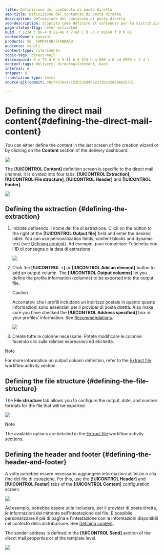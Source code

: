 ```yaml
---
title: Definizione del contenuto di posta diretta
seo-title: Definizione del contenuto di posta diretta
description: Definizione del contenuto di posta diretta
seo-description: Scoprite come definire il contenuto per la distribuzione diretta del messaggio.
page-status-flag: never-activated
uuid: c 1234 c 06-4 d 22-46 d 7-ad 1 b -3 c 88660 f 9 b 06
contentOwner: sauviat
products: SG_ CAMPAIGN/STANDARD
audience: canali
content-type: riferimento
topic-tags: direct-mail
discoiquuid: 9 e 73 d 6 b 5-41 b 4-474 b-a 880-a 0 cd 5999 c 2 d 1
context-tags: delivery, directmailcontent, back
internal: n
snippet: y
translation-type: tm+mt
source-git-commit: b0cf437ec97153b53bd4502171b24286abb25731

---
```



# Defining the direct mail content{#defining-the-direct-mail-content}

You can either define the content in the last screen of the creation wizard or by clicking on the **Content** section of the delivery dashboard.

![](assets/direct_mail_6.png)

The **[!UICONTROL Content]** definition screen is specific to the direct mail channel. It is divided into four tabs: **[!UICONTROL Extraction]**, **[!UICONTROL File structure]**, **[!UICONTROL Header]** and **[!UICONTROL Footer]**.

![](assets/direct_mail_11.png)

## Defining the extraction {#defining-the-extraction}

1. Iniziate definendo il nome del file di estrazione. Click on the button to the right of the **[!UICONTROL Output file]** field and enter the desired label. You can use personalization fields, content blocks and dynamic text (see [Defining content](../../designing/using/example--email-personalization.md)). Ad esempio, puoi completare l'etichetta con l'ID di consegna o la data di estrazione.

   ![](assets/direct_mail_12.png)

1. Click the **[!UICONTROL +]** or **[!UICONTROL Add an element]** button to add an output column. The **[!UICONTROL Output columns]** let you define the profile information (columns) to be exported into the output file.

   >[!CAUTION]
   >
   >Accertatevi che i profili includano un indirizzo postale in quanto queste informazioni sono essenziali per il provider di posta diretta. Also make sure you have checked the **[!UICONTROL Address specified]** box in your profiles' information. See [Recommendations](../../channels/using/about-direct-mail.md#recommendations).

   ![](assets/direct_mail_13.png)

1. Create tutte le colonne necessarie. Potete modificare le colonne facendo clic sulle relative espressioni ed etichette.

>[!NOTE]
>
>For more information on output column definition, refer to the [Extract file](../../automating/using/extract-file.md) workflow activity section.

## Defining the file structure {#defining-the-file-structure}

The **File structure** tab allows you to configure the output, date, and number formats for the file that will be exported.

![](assets/direct_mail_14.png)

>[!NOTE]
>
>The available options are detailed in the [Extract file](../../automating/using/extract-file.md) workflow activity sections.

## Defining the header and footer {#defining-the-header-and-footer}

A volte potrebbe essere necessario aggiungere informazioni all'inizio o alla fine del file di estrazione. For this, use the **[!UICONTROL Header]** and **[!UICONTROL Footer]** tabs of the **[!UICONTROL Content]** configuration screen.

![](assets/direct_mail_7.png)

Ad esempio, potrebbe essere utile includere, per il provider di posta diretta, le informazioni del mittente nell'intestazione del file. È possibile personalizzare il piè di pagina e l'intestazione con le informazioni disponibili nel contesto della distribuzione. See [Defining content](../../designing/using/example--email-personalization.md).

The sender address is defined in the **[!UICONTROL Send]** section of the direct mail properties or at the template level.

![](assets/direct_mail_24.png)

